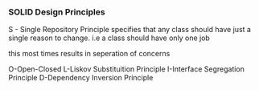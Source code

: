 ### SOLID Design Principles

S - Single Repository Principle specifies that any class should have just a single reason to change. i.e a class should have only one job

this most times results in seperation of concerns

O-Open-Closed
L-Liskov Substituition Principle
I-Interface Segregation Principle
D-Dependency Inversion Principle
